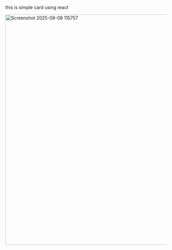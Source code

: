 this is simple card using react


<img width="2349" height="721" alt="Screenshot 2025-08-08 115757" src="https://github.com/user-attachments/assets/fd964b15-e9ee-4d9a-a21e-93053af6d6d0" />
